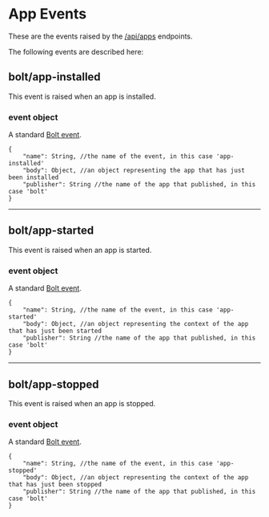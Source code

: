 # App Events

These are the events raised by the [/api/apps](/apps-api.md) endpoints.

The following events are described here:

## bolt/app-installed

This event is raised when an app is installed.

### event object

A standard [Bolt event](/bolt-event.md).

```
{
    "name": String, //the name of the event, in this case 'app-installed'
    "body": Object, //an object representing the app that has just been installed
    "publisher": String //the name of the app that published, in this case 'bolt'
}
```

---

## bolt/app-started

This event is raised when an app is started.

### event object

A standard [Bolt event](/bolt-event.md).

```
{
    "name": String, //the name of the event, in this case 'app-started'
    "body": Object, //an object representing the context of the app that has just been started
    "publisher": String //the name of the app that published, in this case 'bolt'
}
```

---

## bolt/app-stopped

This event is raised when an app is stopped.

### event object

A standard [Bolt event](/bolt-event.md).

```
{
    "name": String, //the name of the event, in this case 'app-stopped'
    "body": Object, //an object representing the context of the app that has just been stopped
    "publisher": String //the name of the app that published, in this case 'bolt'
}
```



